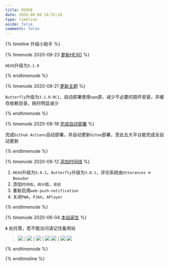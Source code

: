 ```yaml
---
title: 时间线
date: 2020-08-08 14:55:19
type: timeline
aside: false
comments: false
---
```


{% timeline 升级小助手 %}

{% timenode 2020-08-23 [更新HEXO](https://ccknbc.github.io) %}

`HEXO`升级为`5.1.0`

{% endtimenode %}

{% timenode 2020-08-21 [更新主题](https://ccknbc.github.io) %}

`Butterfly`升级为`3.1.0-RC1`，自动部署使用`npm`源，减少不必要的插件安装，并缓存依赖目录，耗时明显减少

{% endtimenode %}

{% timenode 2020-08-18 [完成自动部署](https://ccknbc.github.io) %}

完成`Github Actions`自动部署，并自动更新`Gitee`部署，至此五大平台能完成全自动更新

{% endtimenode %}

{% timenode 2020-08-12 [添加时间线](https://ccknbc.github.io) %}

1. `HEXO`升级为`5.0.2`，`Butterfly`升级为`3.0.1`，评论系统由`Utterances` -> `Beaudar`
2. 添加`时间线`，`统计图`，`说说`
3. 重新启用`web-push-notification`
4. 关闭`PWA`，`PJAX`，`APlayer`

{% endtimenode %}

{% timenode 2020-06-04 [本站诞生](https://ccknbc.github.io) %}

**`6`** 处托管，若不能访问请记住备用站

><a href="https://ccknbc.now.sh/"><img src="https://img.shields.io/badge/Host-Vercle-0e83c"/></a> | <a href="https://ccknbc.netlify.app/"><img src="https://img.shields.io/badge/Host-Netlify-0e83c"/></a> | <a href="https://ccknbc.gitlab.io/"><img  src="https://img.shields.io/badge/Host-Gitee-0e83c"/></a> | <a href="https://ccknbc.github.io/"><img src="https://img.shields.io/badge/Host-Gitee-0e83c"/></a> 
><a href="https://ccknbc.gitee.io/"><img src="https://img.shields.io/badge/Host-Gitee(推荐)-0e83c"/></a> | <a href="https://y0znz6.coding-pages.com/"><img src="https://img.shields.io/badge/Host-Coding-0e83c"/></a>
><a href="https://8dx09s.coding-pages.com"><img src="https://img.shields.io/badge/点击前往-简约站-0e83c"/></a>

{% endtimenode %}

{% endtimeline %}